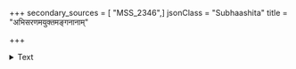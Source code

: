 +++
secondary_sources = [ "MSS_2346",]
jsonClass = "Subhaashita"
title = "अभिसरणमयुक्तमङ्गनानाम्"

+++

<details><summary>Text</summary>

अभिसरणमयुक्तमङ्गनानाम् इति तव सुन्दरि मा स्म भूद्वितर्कः।  
ननु पतिमगमत् स्वयं नदीनां सरिदपि शंभुजटामुहूर्तमाला॥
</details>
